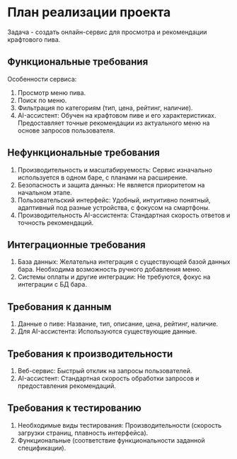 # План реализации проекта

Задача - создать онлайн-сервис для просмотра и рекомендации крафтового пива.  

## Функциональные требования
Особенности сервиса:

1) Просмотр меню пива.
2) Поиск по меню.
3) Фильтрация по категориям (тип, цена, рейтинг, наличие).
4) AI-ассистент: Обучен на крафтовом пиве и его характеристиках. Предоставляет точные рекомендации из актуального меню на основе запросов пользователя.


## Нефункциональные требования
1) Производительность и масштабируемость: Сервис изначально используется в одном баре, с планами на расширение.
2) Безопасность и защита данных: Не является приоритетом на начальном этапе.
3) Пользовательский интерфейс: Удобный, интуитивно понятный, адаптивный под разные устройства, с фокусом на смартфоны.
4) Производительность AI-ассистента: Стандартная скорость ответов и точность рекомендаций.
   
## Интеграционные требования
1) База данных: Желательна интеграция с существующей базой данных бара. Необходима возможность ручного добавления меню.
2) Системы оплаты и другие интеграции: Не требуются, фокус на интеграции с БД бара.
   
## Требования к данным
1) Данные о пиве: Название, тип, описание, цена, рейтинг, наличие.
2) Для AI-ассистента: Используются существующие данные.
   
## Требования к производительности
1) Веб-сервис: Быстрый отклик на запросы пользователей.
2) AI-ассистент: Стандартная скорость обработки запросов и предоставления рекомендаций.
   
## Требования к тестированию
1) Необходимые виды тестирования: Производительности (скорость загрузки страниц, плавность интерфейса).
2) Функциональные (соответствие функциональности заданной спецификации).
